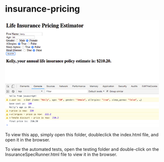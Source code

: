 # insurance-pricing

![insurance pricing estimator screenshot](assets/life-insurance-pricing-estimator.png)

To view this app, simply open this folder, doubleclick the index.html file, and open it in the browser.

To view the automated tests, open the testing folder and double-click on the InsuranceSpecRunner.html file to view it in the browser.

